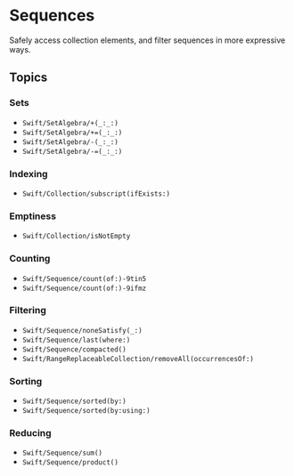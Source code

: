 # Sequences

Safely access collection elements, and filter sequences in more expressive ways.

## Topics

### Sets

 - ``Swift/SetAlgebra/+(_:_:)``
 - ``Swift/SetAlgebra/+=(_:_:)``
 - ``Swift/SetAlgebra/-(_:_:)``
 - ``Swift/SetAlgebra/-=(_:_:)``

### Indexing

 - ``Swift/Collection/subscript(ifExists:)``

### Emptiness

 - ``Swift/Collection/isNotEmpty``

### Counting

 - ``Swift/Sequence/count(of:)-9tin5``
 - ``Swift/Sequence/count(of:)-9ifmz``

### Filtering

 - ``Swift/Sequence/noneSatisfy(_:)``
 - ``Swift/Sequence/last(where:)``
 - ``Swift/Sequence/compacted()``
 - ``Swift/RangeReplaceableCollection/removeAll(occurrencesOf:)``

### Sorting

 - ``Swift/Sequence/sorted(by:)``
 - ``Swift/Sequence/sorted(by:using:)``

### Reducing

 - ``Swift/Sequence/sum()``
 - ``Swift/Sequence/product()``
